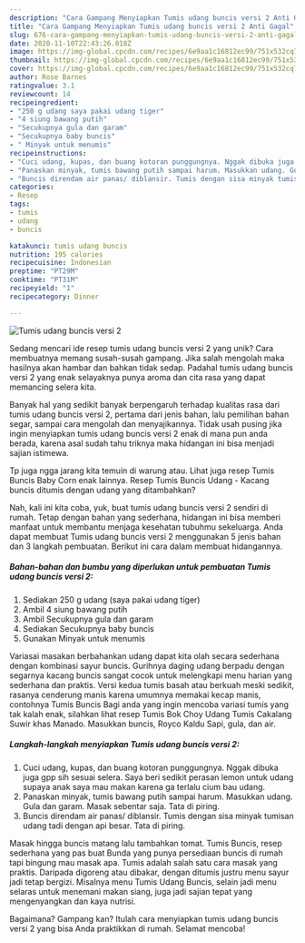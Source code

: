 ```yaml
---
description: "Cara Gampang Menyiapkan Tumis udang buncis versi 2 Anti Gagal"
title: "Cara Gampang Menyiapkan Tumis udang buncis versi 2 Anti Gagal"
slug: 676-cara-gampang-menyiapkan-tumis-udang-buncis-versi-2-anti-gagal
date: 2020-11-10T22:43:26.018Z
image: https://img-global.cpcdn.com/recipes/6e9aa1c16812ec99/751x532cq70/tumis-udang-buncis-versi-2-foto-resep-utama.jpg
thumbnail: https://img-global.cpcdn.com/recipes/6e9aa1c16812ec99/751x532cq70/tumis-udang-buncis-versi-2-foto-resep-utama.jpg
cover: https://img-global.cpcdn.com/recipes/6e9aa1c16812ec99/751x532cq70/tumis-udang-buncis-versi-2-foto-resep-utama.jpg
author: Rose Barnes
ratingvalue: 3.1
reviewcount: 14
recipeingredient:
- "250 g udang saya pakai udang tiger"
- "4 siung bawang putih"
- "Secukupnya gula dan garam"
- "Secukupnya baby buncis"
- " Minyak untuk menumis"
recipeinstructions:
- "Cuci udang, kupas, dan buang kotoran punggungnya. Nggak dibuka juga gpp sih sesuai selera. Saya beri sedikit perasan lemon untuk udang supaya anak saya mau makan karena ga terlalu cium bau udang."
- "Panaskan minyak, tumis bawang putih sampai harum. Masukkan udang. Gula dan garam. Masak sebentar saja. Tata di piring."
- "Buncis direndam air panas/ diblansir. Tumis dengan sisa minyak tumisan udang tadi dengan api besar. Tata di piring."
categories:
- Resep
tags:
- tumis
- udang
- buncis

katakunci: tumis udang buncis 
nutrition: 195 calories
recipecuisine: Indonesian
preptime: "PT29M"
cooktime: "PT31M"
recipeyield: "1"
recipecategory: Dinner

---
```



![Tumis udang buncis versi 2](https://img-global.cpcdn.com/recipes/6e9aa1c16812ec99/751x532cq70/tumis-udang-buncis-versi-2-foto-resep-utama.jpg)

Sedang mencari ide resep tumis udang buncis versi 2 yang unik? Cara membuatnya memang susah-susah gampang. Jika salah mengolah maka hasilnya akan hambar dan bahkan tidak sedap. Padahal tumis udang buncis versi 2 yang enak selayaknya punya aroma dan cita rasa yang dapat memancing selera kita.

Banyak hal yang sedikit banyak berpengaruh terhadap kualitas rasa dari tumis udang buncis versi 2, pertama dari jenis bahan, lalu pemilihan bahan segar, sampai cara mengolah dan menyajikannya. Tidak usah pusing jika ingin menyiapkan tumis udang buncis versi 2 enak di mana pun anda berada, karena asal sudah tahu triknya maka hidangan ini bisa menjadi sajian istimewa.

Tp juga ngga jarang kita temuin di warung atau. Lihat juga resep Tumis Buncis Baby Corn enak lainnya. Resep Tumis Buncis Udang - Kacang buncis ditumis dengan udang yang ditambahkan?


Nah, kali ini kita coba, yuk, buat tumis udang buncis versi 2 sendiri di rumah. Tetap dengan bahan yang sederhana, hidangan ini bisa memberi manfaat untuk membantu menjaga kesehatan tubuhmu sekeluarga. Anda dapat membuat Tumis udang buncis versi 2 menggunakan 5 jenis bahan dan 3 langkah pembuatan. Berikut ini cara dalam membuat hidangannya.

<!--inarticleads1-->

##### Bahan-bahan dan bumbu yang diperlukan untuk pembuatan Tumis udang buncis versi 2:

1. Sediakan 250 g udang (saya pakai udang tiger)
1. Ambil 4 siung bawang putih
1. Ambil Secukupnya gula dan garam
1. Sediakan Secukupnya baby buncis
1. Gunakan  Minyak untuk menumis


Variasai masakan berbahankan udang dapat kita olah secara sederhana dengan kombinasi sayur buncis. Gurihnya daging udang berpadu dengan segarnya kacang buncis sangat cocok untuk melengkapi menu harian yang sederhana dan praktis. Versi kedua tumis basah atau berkuah meski sedikit, rasanya cenderung manis karena umumnya memakai kecap manis, contohnya Tumis Buncis Bagi anda yang ingin mencoba variasi tumis yang tak kalah enak, silahkan lihat resep Tumis Bok Choy Udang Tumis Cakalang Suwir khas Manado. Masukkan buncis, Royco Kaldu Sapi, gula, dan air. 

<!--inarticleads2-->

##### Langkah-langkah menyiapkan Tumis udang buncis versi 2:

1. Cuci udang, kupas, dan buang kotoran punggungnya. Nggak dibuka juga gpp sih sesuai selera. Saya beri sedikit perasan lemon untuk udang supaya anak saya mau makan karena ga terlalu cium bau udang.
1. Panaskan minyak, tumis bawang putih sampai harum. Masukkan udang. Gula dan garam. Masak sebentar saja. Tata di piring.
1. Buncis direndam air panas/ diblansir. Tumis dengan sisa minyak tumisan udang tadi dengan api besar. Tata di piring.


Masak hingga buncis matang lalu tambahkan tomat. Tumis Buncis, resep sederhana yang pas buat Bunda yang punya persediaan buncis di rumah tapi bingung mau masak apa. Tumis adalah salah satu cara masak yang praktis. Daripada digoreng atau dibakar, dengan ditumis justru menu sayur jadi tetap bergizi. Misalnya menu Tumis Udang Buncis, selain jadi menu selaras untuk menemani makan siang, juga jadi sajian tepat yang mengenyangkan dan kaya nutrisi. 

Bagaimana? Gampang kan? Itulah cara menyiapkan tumis udang buncis versi 2 yang bisa Anda praktikkan di rumah. Selamat mencoba!
